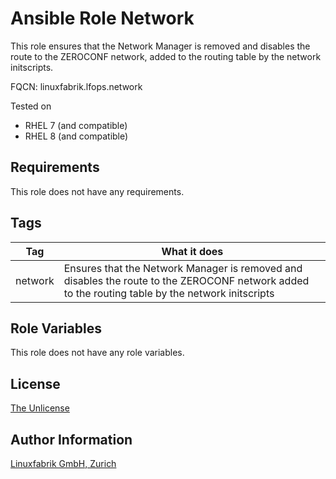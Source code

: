 # Ansible Role Network

This role ensures that the Network Manager is removed and disables the route to the ZEROCONF network, added to the routing table by the network initscripts.

FQCN: linuxfabrik.lfops.network

Tested on

* RHEL 7 (and compatible)
* RHEL 8 (and compatible)


## Requirements

This role does not have any requirements.


## Tags

| Tag     | What it does                                                                                                                                     |
| ---     | ------------                                                                                                                                     |
| network | Ensures that the Network Manager is removed and disables the route to the ZEROCONF network added to the routing table by the network initscripts |



## Role Variables

This role does not have any role variables.



## License

[The Unlicense](https://unlicense.org/)


## Author Information

[Linuxfabrik GmbH, Zurich](https://www.linuxfabrik.ch)
